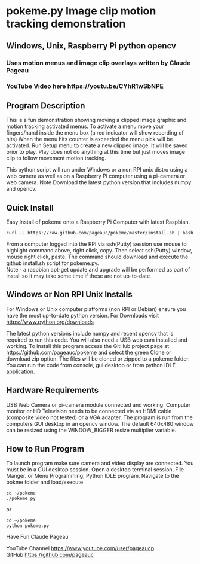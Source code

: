 # pokeme.py  Image clip motion tracking demonstration
## Windows, Unix, Raspberry Pi python opencv 
### Uses motion menus and image clip overlays  written by Claude Pageau

### YouTube Video here https://youtu.be/CYhR1wSbNPE

## Program Description
This is a fun demonstration showing moving a clipped image graphic
and motion tracking activated menus.  To activate a menu move your
fingers/hand inside the menu box (a red indicator will show recording
of hits)  When the menu hits counter is exceeded the menu pick will
be activated.
Run Setup menu to create a new clipped image.  It will be saved prior to play.
Play does not do anything at this time but just moves image clip
to follow movement motion tracking.  

This python script will run under Windows or a non RPI unix distro using a 
web camera as well as on a Raspberry Pi computer using a pi-camera or 
web camera.  Note Download the latest python version that includes numpy
and opencv.

## Quick Install   
Easy Install of pokeme onto a Raspberry Pi Computer with latest Raspbian. 

    curl -L https://raw.github.com/pageauc/pokeme/master/install.sh | bash

From a computer logged into the RPI via ssh(Putty) session use mouse to highlight 
command above, right click, copy.  Then select ssh(Putty) window, mouse right
click, paste.  The command should download and execute the github install.sh 
script for pokeme.py.  
Note - a raspbian apt-get update and upgrade will be performed as part of install 
so it may take some time if these are not up-to-date

## Windows or Non RPI Unix Installs
For Windows or Unix computer platforms (non RPI or Debian) ensure you have the 
most up-to-date python version. For Downloads visit https://www.python.org/downloads

The latest python versions include numpy and recent opencv that is required to run
this code. You will also need a USB web cam installed and working. To install this 
program access the GitHub project page at https://github.com/pageauc/pokeme
and select the green Clone or download zip option. The files will be cloned or 
zipped to a pokeme folder. You can run the code from console, gui desktop or from
python IDLE application.

## Hardware Requirements
USB Web Camera or pi-camera module connected and working.
Computer monitor or HD Television needs to be connected via an HDMI cable
(composite video not tested) or a VGA adapter.
The program is run from the computers GUI desktop in an opencv window. 
The default 640x480 window can be resized using the WINDOW_BIGGER 
resize multiplier variable.

## How to Run Program

To launch program make sure camera and video display are connected. 
You must be in a GUI desktop session. Open a desktop terminal session, 
File Manger. or Menu Programming, Python IDLE program. 
Navigate to the pokme folder and load/execute

    cd ~/pokeme
    ./pokeme.py

or

    cd ~/pokeme
    python pokeme.py

Have Fun
Claude Pageau

YouTube Channel https://www.youtube.com/user/pageaucp    
GitHub https://github.com/pageauc    

   
    
    